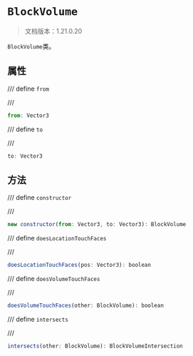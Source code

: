 # `BlockVolume`

> 文档版本：1.21.0.20

`BlockVolume`类。

## 属性

/// define
`from`


///

```js
from: Vector3
```


/// define
`to`


///

```js
to: Vector3
```


## 方法

/// define
`constructor`


///

```js
new constructor(from: Vector3, to: Vector3): BlockVolume
```


/// define
`doesLocationTouchFaces`


///

```js
doesLocationTouchFaces(pos: Vector3): boolean
```


/// define
`doesVolumeTouchFaces`


///

```js
doesVolumeTouchFaces(other: BlockVolume): boolean
```


/// define
`intersects`


///

```js
intersects(other: BlockVolume): BlockVolumeIntersection
```

